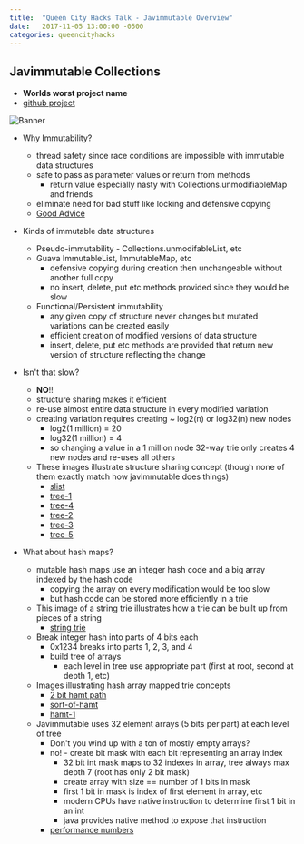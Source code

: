 ```yaml
---
title:  "Queen City Hacks Talk - Javimmutable Overview"
date:   2017-11-05 13:00:00 -0500
categories: queencityhacks
---
```

## Javimmutable Collections

- **Worlds worst project name**
- [github project](https://github.com/brianburton/java-immutable-collections)

![Banner](https://cdn-images-1.medium.com/max/734/1*mA2NV6aiBt4iVKFGqFmy5g.jpeg)

- Why Immutability?
    - thread safety since race conditions are impossible with immutable data structures
    - safe to pass as parameter values or return from methods
        - return value especially nasty with Collections.unmodifiableMap and friends
    - eliminate need for bad stuff like locking and defensive copying
    - [Good Advice](http://vitiy.info/wp-content/uploads/2015/06/immutability.png)

- Kinds of immutable data structures
    - Pseudo-immutability - Collections.unmodifableList, etc
    - Guava ImmutableList, ImmutableMap, etc
        - defensive copying during creation then unchangeable without another full copy
        - no insert, delete, put etc methods provided since they would be slow
    - Functional/Persistent immutability
        - any given copy of structure never changes but mutated variations can be created easily
        - efficient creation of modified versions of data structure
        - insert, delete, put etc methods are provided that return new version of structure reflecting the change

- Isn't that slow?
    - **NO**!!
    - structure sharing makes it efficient
    - re-use almost entire data structure in every modified variation
    - creating variation requires creating ~ log2(n) or log32(n) new nodes
        - log2(1 million) = 20
        - log32(1 million) = 4
        - so changing a value in a 1 million node 32-way trie only creates 4 new nodes and re-uses all others
    - These images illustrate structure sharing concept (though none of them exactly match how javimmutable does things)
        - [slist](https://image.slidesharecdn.com/functionalprogramminginclojure-101125061148-phpapp01/95/functional-programming-in-clojure-47-728.jpg?cb=1332252249)
        - [tree-1](http://img.blog.csdn.net/20151105061537224)
        - [tree-4](http://arqex.com/wp-content/uploads/2015/02/trees.png)
        - [tree-2](https://voormedia.com/blog/2013/02/creating-immutable-tree-data-structures-in-ruby/images/immutable-syntax-tree-488b8b56.png)
        - [tree-3](https://ev1stensberg.files.wordpress.com/2016/07/structural-sharing.png?w=776)
        - [tree-5](http://2.bp.blogspot.com/_r-NJO1NMiu4/TRA69XdCU8I/AAAAAAAAAnM/Re0VElAeLc4/s1600/ds_2_new.gif)

- What about hash maps?
    - mutable hash maps use an integer hash code and a big array indexed by the hash code
        - copying the array on every modification would be too slow
        - but hash code can be stored more efficiently in a trie
    - This image of a string trie illustrates how a trie can be built up from pieces of a string
        - [string trie](https://upload.wikimedia.org/wikipedia/commons/thumb/b/be/Trie_example.svg/1200px-Trie_example.svg.png)
    - Break integer hash into parts of 4 bits each
        - 0x1234 breaks into parts 1, 2, 3, and 4
        - build tree of arrays
            - each level in tree use appropriate part (first at root, second at depth 1, etc)
    - Images illustrating hash array mapped trie concepts
        - [2 bit hamt path](http://moaazsidat.com/assets/react-immutable/02-BitmappedArrayTrie.gif)
        - [sort-of-hamt](https://examples.javacodegeeks.com/wp-content/uploads/2016/07/trie1.jpg)
        - [hamt-1](https://idea.popcount.org/2012-07-25-introduction-to-hamt/439c703a1efeb7c39bf2d48839659eca.svg)
    - Javimmutable uses 32 element arrays (5 bits per part) at each level of tree
        - Don't you wind up with a ton of mostly empty arrays?
        - no! - create bit mask with each bit representing an array index
            - 32 bit int mask maps to 32 indexes in array, tree always max depth 7 (root has only 2 bit mask)
            - create array with size == number of 1 bits in mask
            - first 1 bit in mask is index of first element in array, etc
            - modern CPUs have native instruction to determine first 1 bit in an int
            - java provides native method to expose that instruction
        - [performance numbers](https://github.com/brianburton/java-immutable-collections/wiki/Comparative-Performance)


